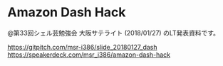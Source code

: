 # Amazon Dash Hack
@第33回シェル芸勉強会 大阪サテライト (2018/01/27) のLT発表資料です。

https://gitpitch.com/msr-i386/slide_20180127_dash  
https://speakerdeck.com/msr_i386/amazon-dash-hack
